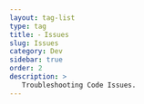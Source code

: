 ```yaml
---
layout: tag-list
type: tag
title: ⁃ Issues
slug: Issues
category: Dev
sidebar: true
order: 2
description: >
   Troubleshooting Code Issues.
---
```

